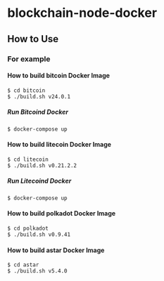 # blockchain-node-docker

## How to Use

### For example

#### How to build bitcoin Docker Image

```
$ cd bitcoin
$ ./build.sh v24.0.1
```

##### Run Bitcoind Docker

```
$ docker-compose up
```

#### How to build litecoin Docker Image

```
$ cd litecoin
$ ./build.sh v0.21.2.2
```

##### Run Litecoind Docker

```
$ docker-compose up
```

#### How to build polkadot Docker Image

```
$ cd polkadot
$ ./build.sh v0.9.41
```

#### How to build astar Docker Image

```
$ cd astar
$ ./build.sh v5.4.0
```
